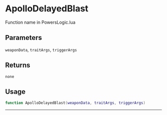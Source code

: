 # ApolloDelayedBlast
Function name in PowersLogic.lua
## Parameters
`weaponData`, `traitArgs`, `triggerArgs`
## Returns
`none`
## Usage
```lua
function ApolloDelayedBlast(weaponData, traitArgs, triggerArgs)
```
---
